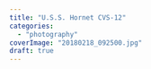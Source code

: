 ```yaml
---
title: "U.S.S. Hornet CVS-12"
categories: 
  - "photography"
coverImage: "20180218_092500.jpg"
draft: true
---
```



